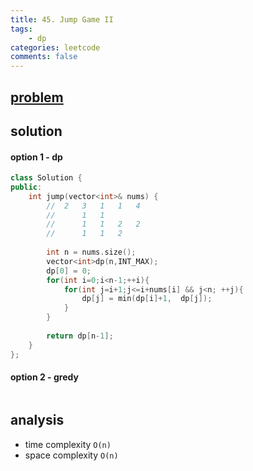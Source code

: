 ```yaml
---
title: 45. Jump Game II
tags:  
    - dp
categories: leetcode
comments: false
---
```


## [problem](https://leetcode.com/problems/)

## solution

#### option 1 - dp
```c++
class Solution {
public:
    int jump(vector<int>& nums) {
        //  2   3   1   1   4
        //      1   1   
        //      1   1   2   2
        //      1   1   2
        
        int n = nums.size();
        vector<int>dp(n,INT_MAX);
        dp[0] = 0;
        for(int i=0;i<n-1;++i){
            for(int j=i+1;j<=i+nums[i] && j<n; ++j){
                dp[j] = min(dp[i]+1,  dp[j]);
            }
        }
        
        return dp[n-1];
    }
};
```


#### option 2 - gredy
```c++

```

## analysis
- time complexity `O(n)`
- space complexity `O(n)`